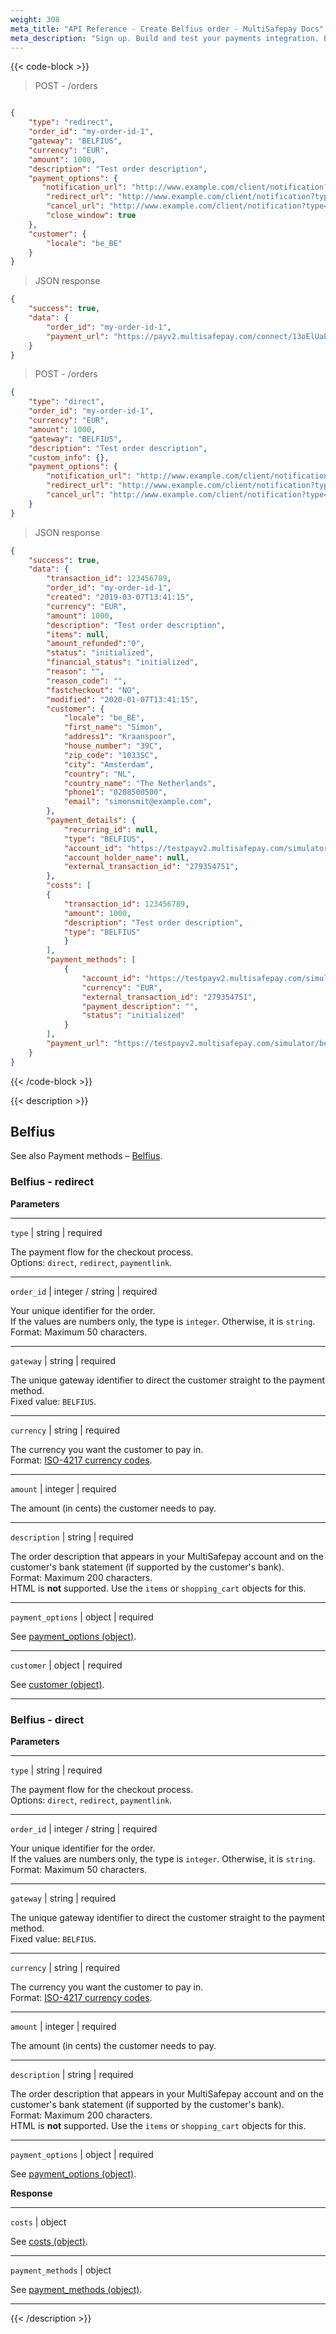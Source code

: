 ```yaml
---
weight: 308
meta_title: "API Reference - Create Belfius order - MultiSafepay Docs"
meta_description: "Sign up. Build and test your payments integration. Explore our products and services. Use our API Reference, SDKs, and wrappers. Get support."
---
```

{{< code-block >}}

> POST - /orders
```json

{
    "type": "redirect",
    "order_id": "my-order-id-1",
    "gateway": "BELFIUS",
    "currency": "EUR",
    "amount": 1000,
    "description": "Test order description",
    "payment_options": {
       "notification_url": "http://www.example.com/client/notification?type=notification",
        "redirect_url": "http://www.example.com/client/notification?type=redirect",
        "cancel_url": "http://www.example.com/client/notification?type=cancel", 
        "close_window": true
    },
    "customer": {
        "locale": "be_BE"
    }
}
```

> JSON response 

```json
{
    "success": true,
    "data": {
        "order_id": "my-order-id-1",
        "payment_url": "https://payv2.multisafepay.com/connect/13oElUaESR7YS2b4gUJV9oI4tUXeb1mj1D8/?lang=nl_NL"
    }
}
```

> POST - /orders

```json
{
    "type": "direct",
    "order_id": "my-order-id-1",
    "currency": "EUR",
    "amount": 1000,
    "gateway": "BELFIUS",
    "description": "Test order description",
    "custom_info": {},
    "payment_options": {
        "notification_url": "http://www.example.com/client/notification?type=notification",
        "redirect_url": "http://www.example.com/client/notification?type=redirect",
        "cancel_url": "http://www.example.com/client/notification?type=cancel"
    }
}
```

> JSON response
```json
{
    "success": true,
    "data": {
        "transaction_id": 123456789,
        "order_id": "my-order-id-1",
        "created": "2019-03-07T13:41:15",
        "currency": "EUR",
        "amount": 1000,
        "description": "Test order description",
        "items": null,
        "amount_refunded":"0",
        "status": "initialized",
        "financial_status": "initialized",
        "reason": "",
        "reason_code": "",
        "fastcheckout": "NO",
        "modified": "2020-01-07T13:41:15",
        "customer": {
            "locale": "be_BE",
            "first_name": "Simon",
            "address1": "Kraanspoor",
            "house_number": "39C",
            "zip_code": "1033SC",
            "city": "Amsterdam",
            "country": "NL",
            "country_name": "The Netherlands",
            "phone1": "0208500500",
            "email": "simonsmit@example.com",
        },
        "payment_details": {
            "recurring_id": null,
            "type": "BELFIUS",
            "account_id": "https://testpayv2.multisafepay.com/simulator/belfius?transactionid=4014723&return_url=https%3A%2F%2Ftestpay.multisafepay.com%2Fdirect%2Fcomplete%2F&cancel_url=https%3A%2F%2Ftestpay.multisafepay.com%2Fdirect%2Fcomplete%2F&AMOUNT=1000&CURRRENCY=EUR&mspid=4014723",
            "account_holder_name": null,
            "external_transaction_id": "279354751",
        },
        "costs": [
        {
            "transaction_id": 123456789,
            "amount": 1000,
            "description": "Test order description",
            "type": "BELFIUS"           
            }
        ],
        "payment_methods": [
            {
                "account_id": "https://testpayv2.multisafepay.com/simulator/belfius?transactionid=4014723&return_url=https%3A%2F%2Ftestpay.multisafepay.com%2Fdirect%2Fcomplete%2F&cancel_url=https%3A%2F%2Ftestpay.multisafepay.com%2Fdirect%2Fcomplete%2F&AMOUNT=1000&CURRRENCY=EUR&mspid=4014723",
                "currency": "EUR",
                "external_transaction_id": "279354751",
                "payment_description": "",
                "status": "initialized"
            }
        ],
        "payment_url": "https://testpayv2.multisafepay.com/simulator/belfius?transactionid=4014723&return_url=https%3A%2F%2Ftestpay.multisafepay.com%2Fdirect%2Fcomplete%2F&cancel_url=https%3A%2F%2Ftestpay.multisafepay.com%2Fdirect%2Fcomplete%2F&AMOUNT=1000&CURRRENCY=EUR&mspid=4014723"
    }
}
```
{{< /code-block >}}

{{< description >}}
## Belfius
See also Payment methods – [Belfius](/payments/methods/banks/belfius).

### Belfius - redirect 

**Parameters**

----------------
`type` | string | required

The payment flow for the checkout process.  
Options: `direct`, `redirect`, `paymentlink`.

----------------
`order_id` | integer / string | required

Your unique identifier for the order.  
If the values are numbers only, the type is `integer`. Otherwise, it is `string`.  
Format: Maximum 50 characters.

----------------
`gateway` | string | required

The unique gateway identifier to direct the customer straight to the payment method.  
Fixed value: `BELFIUS`.

----------------
`currency` | string | required

The currency you want the customer to pay in.    
Format: [ISO-4217 currency codes](https://www.iso.org/iso-4217-currency-codes.html).

----------------
`amount` | integer | required

The amount (in cents) the customer needs to pay.

----------------
`description` | string | required

The order description that appears in your MultiSafepay account and on the customer's bank statement (if supported by the customer's bank).   
Format: Maximum 200 characters.   
HTML is **not** supported. Use the `items` or `shopping_cart` objects for this.

----------------
`payment_options` | object | required

See [payment_options (object)](/api/#payment-options-object).

----------------
`customer` | object | required

See [customer (object)](/api/#customer-object).

----------------

### Belfius - direct

**Parameters**

----------------
`type` | string | required

The payment flow for the checkout process.  
Options: `direct`, `redirect`, `paymentlink`.

----------------
`order_id` | integer / string | required

Your unique identifier for the order.  
If the values are numbers only, the type is `integer`. Otherwise, it is `string`.  
Format: Maximum 50 characters.

----------------
`gateway` | string | required

The unique gateway identifier to direct the customer straight to the payment method.  
Fixed value: `BELFIUS`.

----------------
`currency` | string | required

The currency you want the customer to pay in.    
Format: [ISO-4217 currency codes](https://www.iso.org/iso-4217-currency-codes.html).

----------------
`amount` | integer | required

The amount (in cents) the customer needs to pay.

----------------
`description` | string | required

The order description that appears in your MultiSafepay account and on the customer's bank statement (if supported by the customer's bank).   
Format: Maximum 200 characters.   
HTML is **not** supported. Use the `items` or `shopping_cart` objects for this.

----------------
`payment_options` | object | required

See [payment_options (object)](/api/#payment-options-object).

**Response**

----------------
`costs` | object

See [costs (object)](/api/#costs-object).

----------------
`payment_methods` | object

See [payment_methods (object)](/api/#payment_methods-object).

----------------
{{< /description >}}